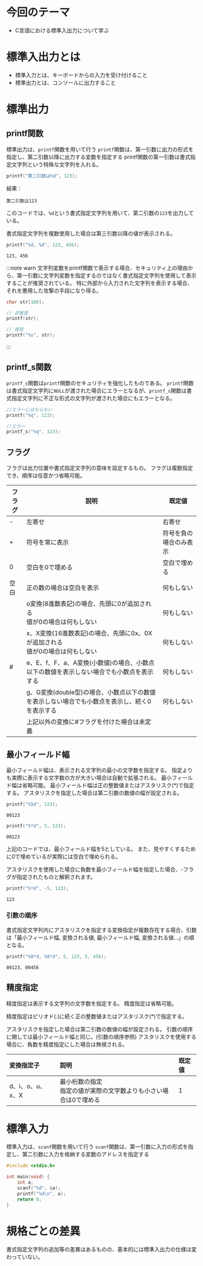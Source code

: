 # 今回のテーマ

- C言語における標準入出力について学ぶ

# 標準入出力とは

- 標準入力とは、キーボードからの入力を受け付けること
- 標準出力とは、コンソールに出力すること

# 標準出力

## printf関数

標準出力は、`printf`関数を用いて行う
`printf`関数は、第一引数に出力の形式を指定し、第二引数以降に出力する変数を指定する
printf関数の第一引数は書式指定文字列という特殊な文字列を入れる。

```c
printf("第二引数は%d", 123);
```

結果：
```
第二引数は123
```

このコードでは、`%d`という書式指定文字列を用いて、第二引数の`123`を出力している。

書式指定文字列を複数使用した場合は第三引数以降の値が表示される。

```c
printf("%d, %d", 123, 456);
```

```
123, 456
```

:::note warn
文字列変数をprintf関数で表示する場合、セキュリティ上の理由から、第一引数に文字列変数を指定するのではなく書式指定文字列を使用して表示することが推奨されている。
特に外部から入力された文字列を表示する場合、それを悪用した攻撃の手段になり得る。

```c
char str[100];

// 非推奨
printf(str);

// 推奨
printf("%s", str);
```
:::

## printf_s関数

`printf_s`関数は`printf`関数のセキュリティを強化したものである。
`printf`関数は書式指定文字列に`NULL`が渡された場合にエラーとなるが、`printf_s`関数は書式指定文字列に不正な形式の文字列が渡された場合にもエラーとなる。

```c
//エラーにはならない
printf("%q", 123);

//エラー
printf_s("%q", 123);
```

## フラグ

フラグは出力位置や書式指定文字列の意味を設定するもの。
フラグは複数指定でき、順序は任意かつ省略可能。

<table>
<thead>
  <tr>
    <th>フラグ</th>
    <th>説明</th>
    <th>既定値</th>
  </tr>
</thead>
<tbody>
  <tr>
    <td>-</td>
    <td>左寄せ</td>
    <td>右寄せ</td>
  </tr>
  <tr>
    <td>+</td>
    <td>符号を常に表示</td>
    <td>符号を負の場合のみ表示</td>
  </tr>
  <tr>
    <td>0</td>
    <td>空白を0で埋める</td>
    <td>空白で埋める</td>
  </tr>
  <tr>
    <td>空白</td>
    <td>正の数の場合は空白を表示</td>
    <td>何もしない</td>
  </tr>
  <tr>
    <td rowspan="5">#</td>
    <td>o変換(8進数表記)の場合、先頭に0が追加される<br>値が0の場合は何もしない</td>
    <td>何もしない</td>
  </tr>
  <tr>
    <td>x、X変換(16進数表記)の場合、先頭に0x、0Xが追加される<br>値が0の場合は何もしない</td>
    <td>何もしない</td>
  </tr>
  <tr>
    <td>e、E、f、F、a、A変換(小数値)の場合、小数点以下の数値を表示しない場合でも小数点を表示する</td>
    <td>何もしない</td>
  </tr>
  <tr>
    <td>g、G変換(double型)の場合、小数点以下の数値を表示しない場合でも小数点を表示し、続く0を表示する</td>
    <td>何もしない</td>
  </tr>
  <tr>
    <td>上記以外の変換に#フラグを付けた場合は未定義</td>
    <td></td>
  </tr>
</tbody>
</table>

## 最小フィールド幅

最小フィールド幅は、表示される文字列の最小の文字数を指定する。
指定よりも実際に表示する文字数の方が大きい場合は自動で拡張される。
最小フィールド幅は省略可能。
最小フィールド幅は正の整数値またはアスタリスク(*)で指定する。
アスタリスクを指定した場合は第二引数の数値の幅が設定される。
  
```c
printf("%5d", 123);
```

```
00123
```

```c
printf("%*d", 5, 123);
```

```
00123
```

上記のコードでは、最小フィールド幅を5としている。
また、見やすくするために0で埋めているが実際には空白で埋められる。

アスタリスクを使用した場合に負数を最小フィールド幅を指定した場合、-フラグが指定されたものと解釈されます。

```c
printf("%*d", -5, 123);
```

```
123
```

### 引数の順序

書式指定文字列内にアスタリスクを指定する変換指定が複数存在する場合、引数は「最小フィールド幅, 変換される値, 最小フィールド幅, 変換される値...」の順となる。
  
```c
printf("%0*d, %0*d", 5, 123, 5, 456);
```

```
00123, 00456
```

## 精度指定

精度指定は表示する文字列の文字数を指定する。
精度指定は省略可能。

精度指定はピリオド(.)に続く正の整数値またはアスタリスク(*)で指定する。

アスタリスクを指定した場合は第二引数の数値の幅が設定される。
引数の順序に関しては最小フィールド幅と同じ。(引数の順序参照)
アスタリスクを使用する場合に、負数を精度指定にした場合は無視される。

| 変換指定子 | 説明                                   | 既定値 |
|:-----------|:-------------------------------------|:-------|
| d、i、o、u、x、X　| 最小桁数の指定<br>指定の値が実際の文字数よりも小さい場合は0で埋める | 1 |


# 標準入力

標準入力は、`scanf`関数を用いて行う
`scanf`関数は、第一引数に入力の形式を指定し、第二引数に入力を格納する変数のアドレスを指定する

```c
#include <stdio.h>

int main(void) {
    int a;
    scanf("%d", &a);
    printf("%d\n", a);
    return 0;
}
```


# 規格ごとの差異

書式指定文字列の追加等の差異はあるものの、基本的には標準入出力の仕様は変わっていない。
